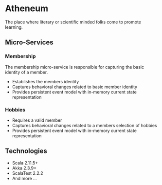 # Atheneum

The place where literary or scientific minded folks come to promote learning.

## Micro-Services

### Membership

The membership micro-service is responsible for capturing the basic identity of a member.

- Establishes the members identity
- Captures behavioral changes related to basic member identity
- Provides persistent event model with in-memory current state representation

### Hobbies

- Requires a valid member
- Captures behavioral changes related to a members selection of hobbies
- Provides persistent event model with in-memory current state representation

## Technologies

- Scala 2.11.5+
- Akka 2.3.9+
- ScalaTest 2.2.2
- And more ...
